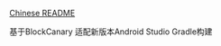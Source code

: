[Chinese README](https://github.com/markzhai/AndroidPerformanceMonitor/blob/master/README_CN.md)

基于BlockCanary 适配新版本Android Studio Gradle构建
